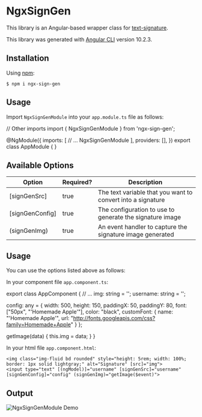 # NgxSignGen

This library is an Angular-based wrapper class for [text-signature](https://www.npmjs.com/package/text-signature).

This library was generated with [Angular CLI](https://github.com/angular/angular-cli) version 10.2.3.

## Installation

Using [npm](https://www.npmjs.com/package/ngx-sign-gen):

```
$ npm i ngx-sign-gen
```

## Usage

Import `NgxSignGenModule` into your `app.module.ts` file as follows:

// Other imports
import { NgxSignGenModule } from 'ngx-sign-gen';

@NgModule({
imports: [
// ...
NgxSignGenModule
],
providers: [],
})
export class AppModule { }


## Available Options

| Option | Required? | Description |
|---|---|---|
|[signGenSrc]| true | The text variable that you want to convert into a signature |
|[signGenConfig]| true | The configuration to use to generate the signature image |
|(signGenImg)| true | An event handler to capture the signature image generated |

## Usage

You can use the options listed above as follows:

In your component file `app.component.ts`:

export class AppComponent {
// ...
img: string = '';
username: string = '';

config: any = {
width: 500,
height: 150,
paddingX: 50,
paddingY: 80,
font: ["50px", "'Homemade Apple'"],
color: "black",
customFont: {
name: "'Homemade Apple'",
url: "http://fonts.googleapis.com/css?family=Homemade+Apple"
}
};

getImage(data) {
this.img = data;
}
}


In your html file `app.component.html`:

```
<img class="img-fluid bd rounded" style="height: 5rem; width: 100%; border: 1px solid lightgray;" alt="Signature" [src]="img">
<input type="text" [(ngModel)]="username" [signGenSrc]="username" [signGenConfig]="config" (signGenImg)="getImage($event)">
```

## Output

![NgxSignGenModule Demo](https://media.giphy.com/media/lYzOAZC4rd8P3FZuWz/giphy.gif)